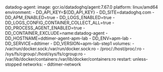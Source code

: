   datadog-agent:
    image: gcr.io/datadoghq/agent:7.67.0
    platform: linux/amd64
    environment:
      - DD_API_KEY=${DD_API_KEY}
      - DD_SITE=datadoghq.com
      - DD_APM_ENABLED=true
      - DD_LOGS_ENABLED=true
      - DD_LOGS_CONFIG_CONTAINER_COLLECT_ALL=true
      - DD_PROCESS_AGENT_ENABLED=true
      - DD_CONTAINER_EXCLUDE=name:datadog-agent
      - DD_HOSTNAME=ddtimer-agent-apm-lab
      - DD_ENV=apm-lab
      - DD_SERVICE=ddtimer
      - DD_VERSION=apm-lab-step1
    volumes:
      - /var/run/docker.sock:/var/run/docker.sock:ro
      - /proc/:/host/proc/:ro
      - /sys/fs/cgroup/:/host/sys/fs/cgroup:ro
      - /var/lib/docker/containers:/var/lib/docker/containers:ro
    restart: unless-stopped
    networks:
      - ddtimer-network
